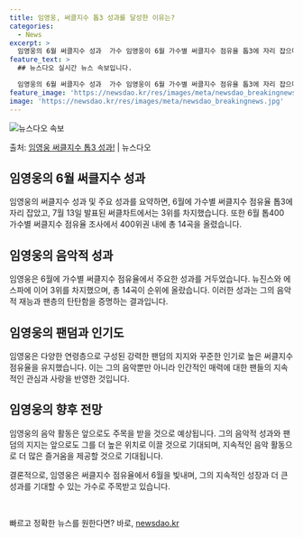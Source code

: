 ```yaml
---
title: 임영웅, 써클지수 톱3 성과를 달성한 이유는?
categories:
  - News
excerpt: >
  임영웅의 6월 써클지수 성과  가수 임영웅이 6월 가수별 써클지수 점유율 톱3에 자리 잡으며 대세 인기를 굳…
feature_text: >
  ## 뉴스다오 실시간 뉴스 속보입니다.

  임영웅의 6월 써클지수 성과  가수 임영웅이 6월 가수별 써클지수 점유율 톱3에 자리 잡으며 대세 인기를 굳…
feature_image: 'https://newsdao.kr/res/images/meta/newsdao_breakingnews.jpg'
image: 'https://newsdao.kr/res/images/meta/newsdao_breakingnews.jpg'
---
```


![뉴스다오 속보](https://newsdao.kr/res/images/meta/newsdao_breakingnews.jpg)

<p>출처: <a href="https://newsdao.kr/4806" rel="dofollow">임영웅 써클지수 톱3 성과!</a> | 뉴스다오</p>

<h2 data-ke-size="size26">임영웅의 6월 써클지수 성과</h2>
임영웅의 써클지수 성과 및 주요 성과를 요약하면, 6월에 가수별 써클지수 점유율 톱3에 자리 잡았고, 7월 13일 발표된 써클차트에서는 3위를 차지했습니다. 또한 6월 톱400 가수별 써클지수 점유율 조사에서 400위권 내에 총 14곡을 올렸습니다.

<h2 data-ke-size="size26">임영웅의 음악적 성과</h2>
임영웅은 6월에 가수별 써클지수 점유율에서 주요한 성과를 거두었습니다. 뉴진스와 에스파에 이어 3위를 차지했으며, 총 14곡이 순위에 올랐습니다. 이러한 성과는 그의 음악적 재능과 팬층의 탄탄함을 증명하는 결과입니다.

<h2 data-ke-size="size26">임영웅의 팬덤과 인기도</h2>
임영웅은 다양한 연령층으로 구성된 강력한 팬덤의 지지와 꾸준한 인기로 높은 써클지수 점유율을 유지했습니다. 이는 그의 음악뿐만 아니라 인간적인 매력에 대한 팬들의 지속적인 관심과 사랑을 반영한 것입니다.

<h2 data-ke-size="size26">임영웅의 향후 전망</h2>
임영웅의 음악 활동은 앞으로도 주목을 받을 것으로 예상됩니다. 그의 음악적 성과와 팬덤의 지지는 앞으로도 그를 더 높은 위치로 이끌 것으로 기대되며, 지속적인 음악 활동으로 더 많은 즐거움을 제공할 것으로 기대됩니다.

결론적으로, 임영웅은 써클지수 점유율에서 6월을 빛내며, 그의 지속적인 성장과 더 큰 성과를 기대할 수 있는 가수로 주목받고 있습니다.

<p data-ke-size="size16">&nbsp;</p> 

빠르고 정확한 뉴스를 원한다면? 바로, <a href="https://newsdao.kr" rel="dofollow">newsdao.kr</a>


